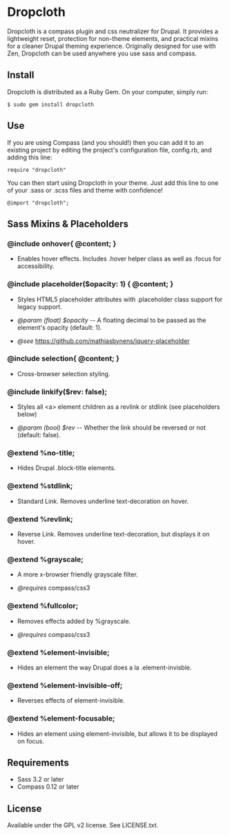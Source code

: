 Dropcloth
=========
Dropcloth is a compass plugin and css neutralizer for Drupal. It provides a
lightweight reset, protection for non-theme elements, and practical mixins for
a cleaner Drupal theming experience. Originally designed for use with Zen,
Dropcloth can be used anywhere you use sass and compass.


Install
-------

Dropcloth is distributed as a Ruby Gem. On your computer, simply run:

    $ sudo gem install dropcloth


Use
---

If you are using Compass (and you should!) then you can add it to an existing
project by editing the project's configuration file, config.rb, and adding this
line:

    require "dropcloth"

You can then start using Dropcloth in your theme. Just add this line to one
of your .sass or .scss files and theme with confidence!

    @import "dropcloth";


Sass Mixins & Placeholders
--------------------------

### @include onhover{ @content; }

* Enables hover effects. Includes .hover helper class as well as :focus for accessibility.


### @include placeholder($opacity: 1) { @content; }

* Styles HTML5 placeholder attributes with .placeholder class support for legacy support.

* *@param (float) $opacity* -- A floating decimal to be passed as the element's opacity (default: 1).

* *@see* https://github.com/mathiasbynens/jquery-placeholder


### @include selection{ @content; }

* Cross-browser selection styling.


### @include linkify($rev: false);

* Styles all &lt;a&gt; element children as a revlink or stdlink (see placeholders below)

* *@param (bool) $rev* -- Whether the link should be reversed or not (default: false).


### @extend %no-title;

* Hides Drupal .block-title elements.


### @extend %stdlink;

* Standard Link. Removes underline text-decoration on hover.


### @extend %revlink;

* Reverse Link. Removes underline text-decoration, but displays it on hover.


### @extend %grayscale;

* A more x-browser friendly grayscale filter.

* *@requires* compass/css3


### @extend %fullcolor;

* Removes effects added by %grayscale.

* *@requires* compass/css3


### @extend %element-invisible;

* Hides an element the way Drupal does a la .element-invisble.


### @extend %element-invisible-off;

* Reverses effects of element-invisible.


### @extend %element-focusable;

* Hides an element using element-invisible, but allows it to be displayed on focus.


Requirements
------------

- Sass 3.2 or later
- Compass 0.12 or later


License
-------

Available under the GPL v2 license. See LICENSE.txt.
